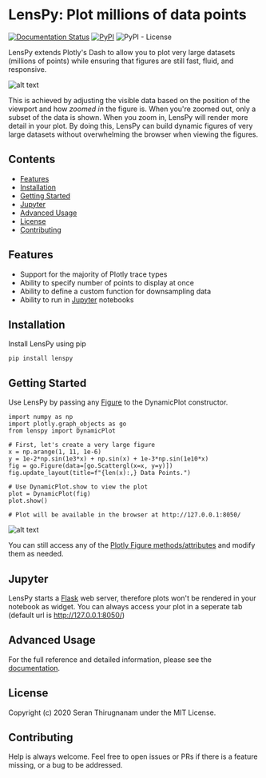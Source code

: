 # LensPy: Plot millions of data points

[![Documentation Status](https://readthedocs.org/projects/lenspy/badge/?version=latest)](https://lenspy.readthedocs.io/en/latest/?badge=latest)
[![PyPI](https://img.shields.io/pypi/v/lenspy.svg)](https://pypi.python.org/pypi)
![PyPI - License](https://img.shields.io/pypi/l/lenspy)

LensPy extends Plotly's Dash to allow you to plot very large datasets (millions of points) while ensuring that figures are still fast, fluid, and responsive.

![alt text](https://github.com/serant/lenspy/blob/master/img/demo.gif?raw=true)

This is achieved by adjusting the visible data based on the position of the viewport and how _zoomed in_ the figure is. When you're zoomed out, only a subset of the data is shown. When you zoom in, LensPy will render more detail in your plot. By doing this, LensPy can build dynamic figures of very large datasets without overwhelming the browser when viewing the figures.

## Contents

- [Features](#features)
- [Installation](#installation)
- [Getting Started](#getting-started)
- [Jupyter](#jupyter)
- [Advanced Usage](#advanced-usage)
- [License](#license)
- [Contributing](#contributing)

## Features

- Support for the majority of Plotly trace types
- Ability to specify number of points to display at once
- Ability to define a custom function for downsampling data
- Ability to run in [Jupyter](#jupyter) notebooks

## Installation

Install LensPy using pip

```
pip install lenspy
```

## Getting Started

Use LensPy by passing any [Figure](https://plotly.com/python-api-reference/generated/plotly.graph_objects.Figure.html) to the DynamicPlot constructor.

```
import numpy as np
import plotly.graph_objects as go
from lenspy import DynamicPlot

# First, let's create a very large figure
x = np.arange(1, 11, 1e-6)
y = 1e-2*np.sin(1e3*x) + np.sin(x) + 1e-3*np.sin(1e10*x)
fig = go.Figure(data=[go.Scattergl(x=x, y=y)])
fig.update_layout(title=f"{len(x):,} Data Points.")

# Use DynamicPlot.show to view the plot
plot = DynamicPlot(fig)
plot.show()

# Plot will be available in the browser at http://127.0.0.1:8050/
```

![alt text](https://github.com/serant/lenspy/blob/master/img/demo2.gif?raw=true)

You can still access any of the [Plotly Figure methods/attributes](https://plotly.com/python-api-reference/generated/plotly.graph_objects.Figure.html) and modify them as needed.

## Jupyter

LensPy starts a [Flask](https://flask.palletsprojects.com/en/1.1.x/) web server, therefore plots won't be rendered in your notebook as widget. You can always access your plot in a seperate tab (default url is http://127.0.0.1:8050/)

## Advanced Usage

For the full reference and detailed information, please see the [documentation](https://lenspy.readthedocs.io/en/latest/).

## License

Copyright (c) 2020 Seran Thirugnanam under the MIT License.

## Contributing

Help is always welcome. Feel free to open issues or PRs if there is a feature missing, or a bug to be addressed.
